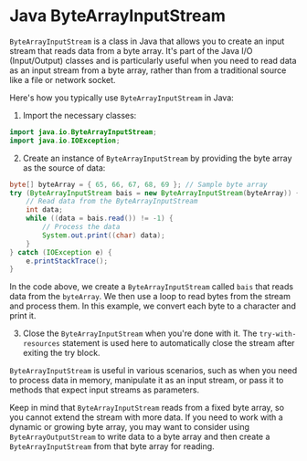 # Java ByteArrayInputStream

`ByteArrayInputStream` is a class in Java that allows you to create an input stream that reads data from a byte array. It's part of the Java I/O (Input/Output) classes and is particularly useful when you need to read data as an input stream from a byte array, rather than from a traditional source like a file or network socket.

Here's how you typically use `ByteArrayInputStream` in Java:

1. Import the necessary classes:

```java
import java.io.ByteArrayInputStream;
import java.io.IOException;
```

2. Create an instance of `ByteArrayInputStream` by providing the byte array as the source of data:

```java
byte[] byteArray = { 65, 66, 67, 68, 69 }; // Sample byte array
try (ByteArrayInputStream bais = new ByteArrayInputStream(byteArray)) {
    // Read data from the ByteArrayInputStream
    int data;
    while ((data = bais.read()) != -1) {
        // Process the data
        System.out.print((char) data);
    }
} catch (IOException e) {
    e.printStackTrace();
}
```

In the code above, we create a `ByteArrayInputStream` called `bais` that reads data from the `byteArray`. We then use a loop to read bytes from the stream and process them. In this example, we convert each byte to a character and print it.

3. Close the `ByteArrayInputStream` when you're done with it. The `try-with-resources` statement is used here to automatically close the stream after exiting the try block.

`ByteArrayInputStream` is useful in various scenarios, such as when you need to process data in memory, manipulate it as an input stream, or pass it to methods that expect input streams as parameters.

Keep in mind that `ByteArrayInputStream` reads from a fixed byte array, so you cannot extend the stream with more data. If you need to work with a dynamic or growing byte array, you may want to consider using `ByteArrayOutputStream` to write data to a byte array and then create a `ByteArrayInputStream` from that byte array for reading.